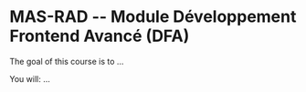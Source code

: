 # MAS-RAD -- Module Développement Frontend Avancé (DFA)

The goal of this course is to ...

You will: ...
